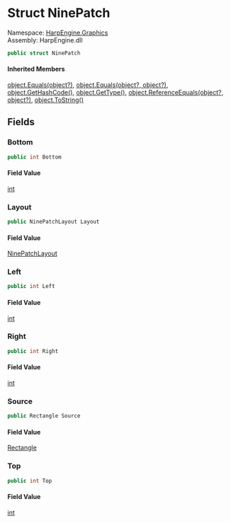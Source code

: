 # <a id="HarpEngine_Graphics_NinePatch"></a> Struct NinePatch

Namespace: [HarpEngine.Graphics](HarpEngine.Graphics.md)  
Assembly: HarpEngine.dll  

```csharp
public struct NinePatch
```

#### Inherited Members

[object.Equals\(object?\)](https://learn.microsoft.com/dotnet/api/system.object.equals\#system\-object\-equals\(system\-object\)), 
[object.Equals\(object?, object?\)](https://learn.microsoft.com/dotnet/api/system.object.equals\#system\-object\-equals\(system\-object\-system\-object\)), 
[object.GetHashCode\(\)](https://learn.microsoft.com/dotnet/api/system.object.gethashcode), 
[object.GetType\(\)](https://learn.microsoft.com/dotnet/api/system.object.gettype), 
[object.ReferenceEquals\(object?, object?\)](https://learn.microsoft.com/dotnet/api/system.object.referenceequals), 
[object.ToString\(\)](https://learn.microsoft.com/dotnet/api/system.object.tostring)

## Fields

### <a id="HarpEngine_Graphics_NinePatch_Bottom"></a> Bottom

```csharp
public int Bottom
```

#### Field Value

 [int](https://learn.microsoft.com/dotnet/api/system.int32)

### <a id="HarpEngine_Graphics_NinePatch_Layout"></a> Layout

```csharp
public NinePatchLayout Layout
```

#### Field Value

 [NinePatchLayout](HarpEngine.Graphics.NinePatchLayout.md)

### <a id="HarpEngine_Graphics_NinePatch_Left"></a> Left

```csharp
public int Left
```

#### Field Value

 [int](https://learn.microsoft.com/dotnet/api/system.int32)

### <a id="HarpEngine_Graphics_NinePatch_Right"></a> Right

```csharp
public int Right
```

#### Field Value

 [int](https://learn.microsoft.com/dotnet/api/system.int32)

### <a id="HarpEngine_Graphics_NinePatch_Source"></a> Source

```csharp
public Rectangle Source
```

#### Field Value

 [Rectangle](HarpEngine.Graphics.Rectangle.md)

### <a id="HarpEngine_Graphics_NinePatch_Top"></a> Top

```csharp
public int Top
```

#### Field Value

 [int](https://learn.microsoft.com/dotnet/api/system.int32)

